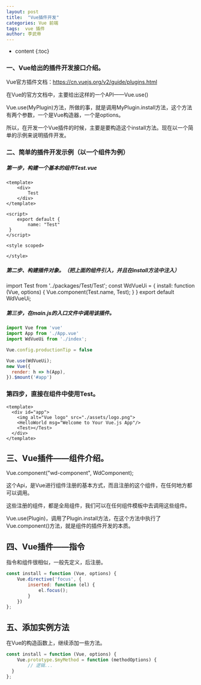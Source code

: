 ```yaml
---
layout: post
title:  "Vue插件开发"
categories: Vue 前端 
tags:  vue 插件  
author: 李武帝
---
```


* content
{:toc}

### 一、Vue给出的插件开发接口介绍。

Vue官方插件文档：https://cn.vuejs.org/v2/guide/plugins.html

在Vue的官方文档中，主要给出这样的一个API——Vue.use()

Vue.use(MyPlugin)方法，所做的事，就是调用MyPlugin.install方法，这个方法有两个参数，一个是Vue构造器，一个是options。

所以，在开发一个Vue插件的时候，主要是要构造这个install方法。现在以一个简单的示例来说明插件开发。



### 二、简单的插件开发示例（以一个组件为例）

##### 第一步，构建一个基本的组件Test.vue
```vue
<template>
    <div>
        Test
    </div>
</template>

<script>
    export default {
        name: "Test"
 }
</script>

<style scoped>

</style>
```
##### 第二步、构建插件对象。（把上面的组件引入，并且在install方法中注入）

import Test from '../packages/Test/Test';
const WdVueUi = {
    install: function (Vue, options) {
        Vue.component(Test.name, Test);
    }
}
export default WdVueUi;

##### 第三步，在main.js的入口文件中调用该插件。
```javascript
import Vue from 'vue'
import App from './App.vue'
import WdVueUi from './index';

Vue.config.productionTip = false

Vue.use(WdVueUi);
new Vue({
  render: h => h(App),
}).$mount('#app')
```
### 第四步，直接在组件中使用Test。
```vue
<template>
  <div id="app">
    <img alt="Vue logo" src="./assets/logo.png">
    <HelloWorld msg="Welcome to Your Vue.js App"/>
    <Test></Test>
  </div>
</template>
```

## 三、Vue插件——组件介绍。

Vue.component("wd-component", WdComponent);

这个Api，是Vue进行组件注册的基本方式，而且注册的这个组件，在任何地方都可以调用。

这些注册的组件，都是全局组件，我们可以在任何组件模板中去调用这些组件。



Vue.use(Plugin)，调用了Plugin.install方法，在这个方法中执行了Vue.component()方法，就是组件的插件开发的本质。



## 四、Vue插件——指令

指令和组件很相似，一般先定义，后注册。
```javascript
const install = function (Vue, options) {
    Vue.directive('focus', {
        inserted: function (el) {
            el.focus();
        }
    })
};
```
## 五、添加实例方法

在Vue的构造函数上，继续添加一些方法。
```javascript
const install = function (Vue, options) {
    Vue.prototype.$myMethod = function (methodOptions) {
        // 逻辑...
  }
};
```
